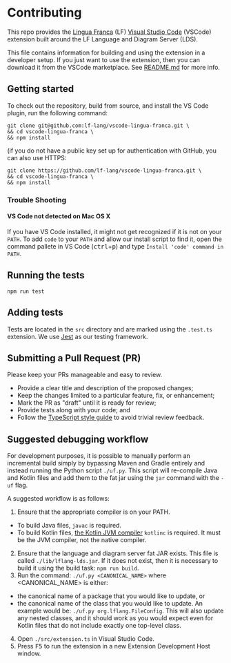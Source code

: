 # Contributing
This repo provides the [Lingua Franca](https://www.lf-lang.org/) (LF) [Visual
Studio Code](https://code.visualstudio.com/) (VSCode) extension built around the
LF Language and Diagram Server (LDS).

This file contains information for building and using the extension in a
developer setup. If you just want to use the extension, then you can download it
from the VSCode marketplace. See
[README.md](https://github.com/lf-lang/vscode-lingua-franca/) for more info.

## Getting started
To check out the repository, build from source, and install the VS Code plugin, run the following command:
```
git clone git@github.com:lf-lang/vscode-lingua-franca.git \
&& cd vscode-lingua-franca \
&& npm install
```
(if you do not have a public key set up for authentication with GitHub, you can also use HTTPS:
```
git clone https://github.com/lf-lang/vscode-lingua-franca.git \
&& cd vscode-lingua-franca \
&& npm install
```

### Trouble Shooting

#### VS Code not detected on Mac OS X
If you have VS Code installed, it might not get recognized if it is not on your `PATH`.
To add `code` to your `PATH` and allow our install script to find it, open the command pallete in VS Code (<kbd>ctrl</kbd>+<kbd>p</kbd>) and type `Install 'code' command in PATH`.

## Running the tests
```
npm run test
```

## Adding tests
Tests are located in the `src` directory and are marked using the `.test.ts` extension. We use [Jest](https://jestjs.io/) as our testing framework.

## Submitting a Pull Request (PR)
Please keep your PRs manageable and easy to review.
 - Provide a clear title and description of the proposed changes;
 - Keep the changes limited to a particular feature, fix, or enhancement;
 - Mark the PR as "draft" until it is ready for review; 
 - Provide tests along with your code; and
 - Follow the [TypeScript style
   guide](https://google.github.io/styleguide/tsguide.html) to avoid trivial
   review feedback.

## Suggested debugging workflow
For development purposes, it is possible to manually perform an incremental build simply by bypassing Maven and Gradle entirely and
instead running the Python script `./uf.py`. This script will re-compile Java and Kotlin files and add them to the fat jar using
the `jar` command with the `-uf` flag.

A suggested workflow is as follows:
1. Ensure that the appropriate compiler is on your PATH.
  * To build Java files, `javac` is required.
  * To build Kotlin files, [the Kotlin JVM compiler](https://github.com/JetBrains/kotlin/releases/tag/v1.5.30) `kotlinc` is required. It must be the JVM compiler, not the native compiler.
2. Ensure that the language and diagram server fat JAR exists. This file is called `./lib/lflang-lds.jar`. If it does not exist, then it is necessary to build it using the build task: `npm run build`.
3. Run the command: ```./uf.py <CANONICAL_NAME>``` where <CANONICAL_NAME> is either:
  * the canonical name of a package that you would like to update, or
  * the canonical name of the class that you would like to update. An example would be: ```./uf.py org.lflang.FileConfig```. This will also update any nested classes, and it should work as you would expect even for Kotlin files that do not include exactly one top-level class.
4. Open `./src/extension.ts` in Visual Studio Code.
5. Press <kbd>F5</kbd> to run the extension in a new Extension Development Host window.

